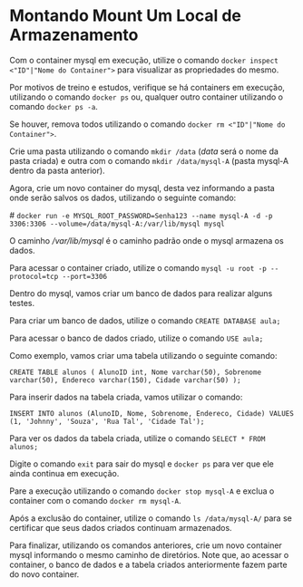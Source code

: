 # Montando Mount Um Local de Armazenamento

Com o container mysql em execução, utilize o comando `docker inspect <"ID"|"Nome do Container">` para visualizar as propriedades do mesmo.

Por motivos de treino e estudos, verifique se há containers em execução, utilizando o comando `docker ps` ou, qualquer outro container utilizando o comando `docker ps -a`.

Se houver, remova todos utilizando o comando `docker rm <"ID"|"Nome do Container">`.

Crie uma pasta utilizando o comando `mkdir /data` (*data* será o nome da pasta criada) e outra com o comando `mkdir /data/mysql-A` (pasta mysql-A dentro da pasta anterior).

Agora, crie um novo container do mysql, desta vez informando a pasta onde serão salvos os dados, utilizando o seguinte comando:

\# `docker run -e MYSQL_ROOT_PASSWORD=Senha123 --name mysql-A -d -p 3306:3306 --volume=/data/mysql-A:/var/lib/mysql mysql`

O caminho */var/lib/mysql* é o caminho padrão onde o mysql armazena os dados.

Para acessar o container criado, utilize o comando `mysql -u root -p --protocol=tcp --port=3306`

Dentro do mysql, vamos criar um banco de dados para realizar alguns testes.

Para criar um banco de dados, utilize o comando `CREATE DATABASE aula;`

Para acessar o banco de dados criado, utilize o comando `USE aula;`

Como exemplo, vamos criar uma tabela utilizando o seguinte comando:

`CREATE TABLE alunos (
    AlunoID int,
    Nome varchar(50),
    Sobrenome varchar(50),
    Endereco varchar(150),
    Cidade varchar(50)
);`

Para inserir dados na tabela criada, vamos utilizar o comando:

`INSERT INTO alunos
    (AlunoID, Nome, Sobrenome, Endereco, Cidade)
VALUES
    (1, 'Johnny', 'Souza', 'Rua Tal', 'Cidade Tal');`

Para ver os dados da tabela criada, utilize o comando `SELECT * FROM alunos;`

Digite o comando `exit` para sair do mysql e `docker ps` para ver que ele ainda continua em execução.

Pare a execução utilizando o comando `docker stop mysql-A` e exclua o container com o comando `docker rm mysql-A`.

Após a exclusão do container, utilize o comando `ls /data/mysql-A/` para se certificar que seus dados criados continuam armazenados.

Para finalizar, utilizando os comandos anteriores, crie um novo container mysql informando o mesmo caminho de diretórios. Note que, ao acessar o container, o banco de dados e a tabela criados anteriormente fazem parte do novo container.
